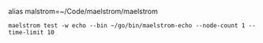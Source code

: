 alias malstrom=~/Code/maelstrom/maelstrom


```
maelstrom test -w echo --bin ~/go/bin/maelstrom-echo --node-count 1 --time-limit 10
```